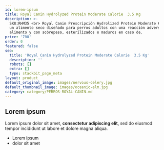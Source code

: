 ```yaml
---
id: lorem-ipsum
title: Royal Canin Hydrolyzed Protein Moderate Calorie  3.5 Kg
description: >-
  SKU:RHM35 <br> Royal Canin Prescripción Hydrolized Protein Moderate Calorie es
  un alimento seco diseñado para perros adultos con una reacción adversa al
  alimento y con sobrepeso, esterilizados o maduros en caso de.
price: '700'
order: 0
featured: false
seo:
  title: 'Royal Canin Hydrolyzed Protein Moderate Calorie  3.5 Kg'
  description: ''
  robots: []
  extra: []
  type: stackbit_page_meta
layout: product
default_original_image: images/nervous-celery.jpg
default_thumbnail_image: images/oceanic-elm.jpg
category: category/PERROS-ROYAL-CANIN.md
---
```

## Lorem ipsum

Lorem ipsum dolor sit amet, **consectetur adipiscing elit**, sed do eiusmod tempor incididunt ut labore et dolore magna aliqua.

- Lorem ipsum
- dolor sit amet